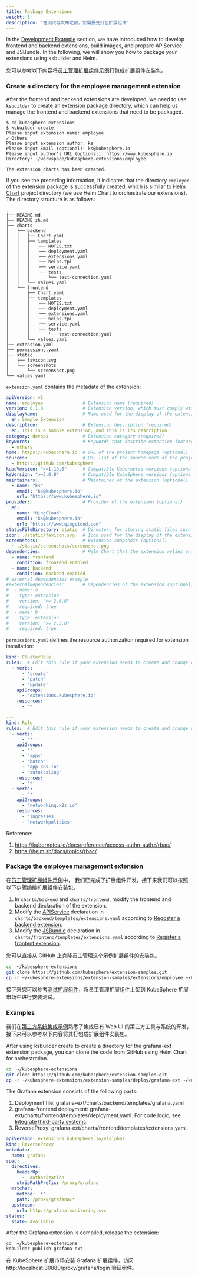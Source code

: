 ```yaml
---
title: Package Extensions
weight: 1
description: "在测试与发布之前，您需要先打包扩展组件"
---
```


In the [Development Example](../../examples/) section, we have introduced how to develop frontend and backend extensions, build images, and prepare APIService and JSBundle. In the following, we will show you how to package your extensions using ksbuilder and Helm.

您可以参考以下内容将[员工管理扩展组件示例](../../examples/employee-management-extension-example)打包成扩展组件安装包。

### Create a directory for the employee management extension

After the frontend and backend extensions are developed, we need to use `ksbuilder` to create an extension package directory, which can help us manage the frontend and backend extensions that need to be packaged.

```text
$ cd kubesphere-extensions
$ ksbuilder create
Please input extension name: employee
✔ Others
Please input extension author: ks
Please input Email (optional): ks@kubesphere.io
Please input author's URL (optional): https://www.kubesphere.io
Directory: ~/workspace/kubesphere-extensions/employee

The extension charts has been created.
```

If you see the preceding information, it indicates that the directory `employee` of the extension package is successfully created, which is similar to [ Helm Chart](https://helm.sh/zh/docs/topics/charts/) project directory (we use Helm Chart to orchestrate our extensions). The directory structure is as follows:

```text
.
├── README.md
├── README_zh.md
├── charts
│   ├── backend
│   │   ├── Chart.yaml
│   │   ├── templates
│   │   │   ├── NOTES.txt
│   │   │   ├── deployment.yaml
│   │   │   ├── extensions.yaml
│   │   │   ├── helps.tpl
│   │   │   ├── service.yaml
│   │   │   └── tests
│   │   │       └── test-connection.yaml
│   │   └── values.yaml
│   └── frontend
│       ├── Chart.yaml
│       ├── templates
│       │   ├── NOTES.txt
│       │   ├── deployment.yaml
│       │   ├── extensions.yaml
│       │   ├── helps.tpl
│       │   ├── service.yaml
│       │   └── tests
│       │       └── test-connection.yaml
│       └── values.yaml
├── extension.yaml
├── permissions.yaml
├── static
│   ├── favicon.svg
│   └── screenshots
│       └── screenshot.png
└── values.yaml
```

`extension.yaml` contains the metadata of the extension:

```yaml
apiVersion: v1
name: employee               # Extension name (required)
version: 0.1.0               # Extension version, which must comply with semantic versioning (required)
displayName:                 # Name used for the display of the extension (required), and the Language Code must be based on ISO 639-1
  en: Sample Extension
description:                 # Extension description (required)
  en: This is a sample extension, and this is its description
category: devops             # Extension category (required)
keywords:                    # Keywords that describe extention features (optional)
  - others
home: https://kubesphere.io  # URL of the project homepage (optional)
sources:                     # URL list of the source code of the project (optional)
  - https://github.com/kubesphere
kubeVersion: ">=1.19.0"      # Compatible Kubernetes versions (optional)
ksVersion: ">=3.0.0"         # Compatible KubeSphere versions (optional)
maintainers:                 # Maintainer of the extension (optional)
  - name: "ks"
    email: "ks@kubesphere.io"
    url: "https://www.kubesphere.io"
provider:                    # Provider of the extension (optional)
  en:
    name: "QingCloud"
    email: "ks@kubesphere.io"
    url: "https://www.qingcloud.com"
staticFileDirectory: static  # Directory for storing static files such as icons and README of the extension (required)
icon: ./static/favicon.svg   # Icon used for the display of the extension, which can be defined as a relative path to a local file (required)
screenshots:                 # Extension snapshots (optional)
  - ./static/screenshots/screenshot.png
dependencies:                # Helm Chart that the extension relies on, and the syntax must be compatible with that of the dependencies in Helm's Chart.yaml (optional)
  - name: frontend
    condition: frontend.enabled
  - name: backend
    condition: backend.enabled
# external dependencies example
#externalDependencies:       # Dependencies of the extension (optional)
#  - name: a
#    type: extension
#    version: ">= 2.6.0"
#    required: true
#  - name: b
#    type: extension
#    version: ">= 2.2.0"
#    required: true
```

`permissions.yaml` defines the resource authorization required for extension installation:

```yaml
kind: ClusterRole
rules:  # Edit this rule if your extension needs to create and change cluster resources.
  - verbs:
      - 'create'
      - 'patch'
      - 'update'
    apiGroups:
      - 'extensions.kubesphere.io'
    resources:
      - '*'

---
kind: Role
rules:  # Edit this rule if your extension needs to create and change namespace resources.
  - verbs:
      - '*'
    apiGroups:
      - ''
      - 'apps'
      - 'batch'
      - 'app.k8s.io'
      - 'autoscaling'
    resources:
      - '*'
  - verbs:
      - '*'
    apiGroups:
      - 'networking.k8s.io'
    resources:
      - 'ingresses'
      - 'networkpolicies'
```

Reference:

1. https://kubernetes.io/docs/reference/access-authn-authz/rbac/
2. https://helm.sh/docs/topics/rbac/


### Package the employee management extension

在[员工管理扩展组件示例](../../examples/employee-management-extension-example)中， 我们已完成了扩展组件开发，接下来我们可以按照以下步骤编排扩展组件安装包。
1. In `charts/backend` and `charts/frontend`, modify the frontend and backend declaration of the extension.
2. Modify the [APIService](../../architecture/backend-extension-architecture/#apiservice) declaration in `charts/backend/templates/extensions.yaml` according to [Regoster a backend extension](../../examples/employee-management-extension-example/#3-注册后端扩展组件-api-到-ks-apiserver).
3. Modify the [JSBundle](../../architecture/backend-extension-architecture/#jsbundle) declaration in `charts/frontend/templates/extensions.yaml` according to [Register a frontent extension](../../examples/employee-management-extension-example/#4-注册前端扩展组件到-ks-apiserver).


您可以直接从 GitHub 上克隆员工管理这个示例扩展组件的安装包。

```bash
cd  ~/kubesphere-extensions
git clone https://github.com/kubesphere/extension-samples.git
cp -r ~/kubesphere-extensions/extension-samples/extensions/employee ~/kubesphere-extensions/employee
```

接下来您可以参考[测试扩展组件](../testing)，将员工管理扩展组件上架到 KubeSphere 扩展市场中进行安装测试。

### Examples

我们在[第三方系统集成示例](../../examples/third-party-component-integration-example)熟悉了集成已有 Web UI 的第三方工具与系统的开发，接下来可以参考以下内容将其打包成扩展组件安装包。

After using ksbuilder create to create a directory for the grafana-ext extension package, you can clone the code from GitHub using Helm Chart for orchestration.

```bash
cd  ~/kubesphere-extensions
git clone https://github.com/kubesphere/extension-samples.git
cp -r ~/kubesphere-extensions/extension-samples/deploy/grafana-ext ~/kubesphere-extensions/grafana-ext
```

The Grafana extension consists of the following parts:
1. Deployment file: grafana-ext/charts/backend/templates/grafana.yaml
1. grafana-frontend deployment: grafana-ext/charts/frontend/templates/deployment.yaml. For code logic, see [Integrate third-party systems](../../examples/third-party-component-integration-example#前端扩展组件开发).
1. ReverseProxy: grafana-ext/charts/frontend/templates/extensions.yaml

```yaml
apiVersion: extensions.kubesphere.io/v1alpha1
kind: ReverseProxy
metadata:
  name: grafana
spec:
  directives:
    headerUp:
      - -Authorization
    stripPathPrefix: /proxy/grafana
  matcher:
    method: '*'
    path: /proxy/grafana/*
  upstream:
    url: http://grafana.monitoring.svc
status:
  state: Available
```

After the Grafana extension is compiled, release the extension:

```shell
cd  ~/kubesphere-extensions
ksbuilder publish grafana-ext
```

在 KubeSphere 扩展市场安装 Grafana 扩展组件，访问 http://localhost:30880/proxy/grafana/login 验证组件。
